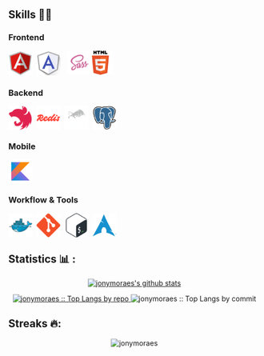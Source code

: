 ## Skills 🧑‍💻

### Frontend

<div style="display: flex; gap: 8px; align-items: center;">
  <img src="https://github.com/jonymoraes/jonymoraes/blob/master/assets/angularjs-original.svg" alt="Angular" title="Angular" width="48" height="48"/>
  <img src="https://github.com/jonymoraes/jonymoraes/blob/master/assets/angularmaterial-original.png" alt="Angular Material" title="Angular Material" width="48" height="48"/>
  <span style="position: relative;">
    <img src="https://github.com/jonymoraes/jonymoraes/blob/master/assets/sass-original.svg?nocache=1" alt="Sass" title="Sass" width="48" height="48" style="transform: translateX(6px);"/>
    <img src="https://github.com/jonymoraes/jonymoraes/blob/master/assets/html-original.svg?nocache=1" alt="HTML" title="HTML" width="48" height="48" style="position: absolute;"/>
  </span>
</div>

### Backend

<div style="display: flex; gap: 8px; align-items: center;">
  <img src="https://github.com/jonymoraes/jonymoraes/blob/master/assets/nestjs-original.svg" alt="Nest.js" title="Nest.js" width="48" height="48"/>
  <img src="https://github.com/jonymoraes/jonymoraes/blob/master/assets/redis-original.svg" alt="Redis" title="Redis" width="48" height="48"/>
  <img src="https://github.com/jonymoraes/jonymoraes/blob/master/assets/bullmq-original.svg" alt="BullMQ" title="BullMQ" width="48" height="48"/>
  <img src="https://github.com/jonymoraes/jonymoraes/blob/master/assets/postgresql-original.svg" alt="PostgreSQL" title="PostgreSQL" width="48" height="48"/>
</div>

### Mobile

<div style="display: flex; gap: 8px; align-items: center;">
  <img src="https://github.com/jonymoraes/jonymoraes/blob/master/assets/kotlin-original.svg" alt="Kotlin" title="Kotlin" width="48" height="48"/>
</div>

### Workflow & Tools

<div style="display: flex; gap: 8px; align-items: center;">
  <img src="https://github.com/jonymoraes/jonymoraes/blob/master/assets/docker-original.svg" alt="Docker" title="Docker" width="48" height="48"/>
  <img src="https://github.com/jonymoraes/jonymoraes/blob/master/assets/git-original.svg" alt="Git" title="Git" width="48" height="48"/>
  <img src="https://github.com/jonymoraes/jonymoraes/blob/master/assets/bash-original.svg" alt="Bash" title="Bash" width="48" height="48"/>
  <img src="https://github.com/jonymoraes/jonymoraes/blob/master/assets/archlinux-original.svg" alt="Arch Linux" title="Arch Linux" width="48" height="48"/>
</div>

## Statistics 📊 :

<p align="center">
<a href="https://github.com/jonymoraes/github-readme-stats">
<img align="center" src="https://github-readme-stats.vercel.app/api?username=jonymoraes&show_icons=true&include_all_commits=true&theme=gruvbox&hide_border=true" alt="jonymoraes's github stats" />
</p>
<p align="center">
  <a href="https://github.com/jonymoraes/">
  <img width="45%" src="https://github-profile-summary-cards.vercel.app/api/cards/repos-per-language?username=jonymoraes&theme=gruvbox&layout=compact&hide_border=true"
  alt="jonymoraes :: Top Langs by repo" />
  </a>
  <a>
  <img width="45%" src="https://github-profile-summary-cards.vercel.app/api/cards/most-commit-language?username=jonymoraes&theme=gruvbox&layout=compact&hide_border=true"
  alt="jonymoraes :: Top Langs by commit" />
  </a>
</p>

## Streaks 🔥:

<p align="center"><img src="https://github-readme-streak-stats.herokuapp.com/?user=jonymoraes&theme=tokyonight_duo" alt="jonymoraes" /></p>

<br>
